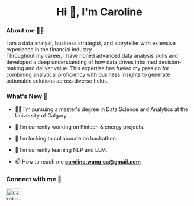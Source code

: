 <h1 align="center">Hi 👋, I'm Caroline</h1>
<h3 align="left">About me 👩‍💻 </h3>

I am a data analyst, business strategist, and storyteller with extensive experience in the financial industry.   
Throughout my career, I have honed advanced data analysis skills and developed a deep understanding of how data drives informed decision-making and deliver value. This expertise has fueled my passion for combining analytical proficiency with business insights to generate actionable solutions across diverse fields.  

<h3 align="left">What's New 🚀 </h3>

- 👩‍🎓 I’m pursuing a master's degree in Data Science and Analytics at the University of Calgary.

- 🔭 I’m currently working on Fintech & energy projects.

- 👯 I’m looking to collaborate on hackathon.

- 🌱 I’m currently learning NLP and LLM.

- 📫 How to reach me **caroline.wang.ca@gmail.com**

<h3 align="left">Connect with me 📢</h3>
<p align="left">
<a href="https://linkedin.com/in/caroline-wenxin-wang" target="blank"><img align="center" src="https://raw.githubusercontent.com/rahuldkjain/github-profile-readme-generator/master/src/images/icons/Social/linked-in-alt.svg" alt="caroline-wenxin-wang" height="30" width="40" /></a>
</p>

